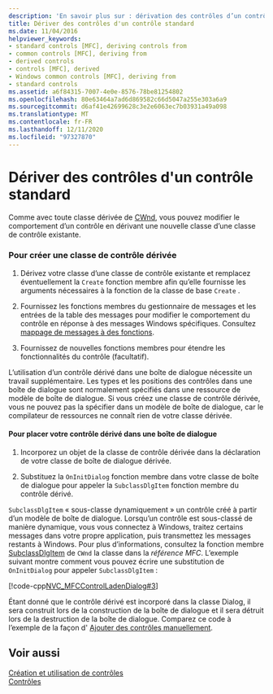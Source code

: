 ```yaml
---
description: 'En savoir plus sur : dérivation des contrôles d’un contrôle standard'
title: Dériver des contrôles d'un contrôle standard
ms.date: 11/04/2016
helpviewer_keywords:
- standard controls [MFC], deriving controls from
- common controls [MFC], deriving from
- derived controls
- controls [MFC], derived
- Windows common controls [MFC], deriving from
- standard controls
ms.assetid: a6f84315-7007-4e0e-8576-78be81254802
ms.openlocfilehash: 80e63464a7ad6d869582c66d5047a255e303a6a9
ms.sourcegitcommit: d6af41e42699628c3e2e6063ec7b03931a49a098
ms.translationtype: MT
ms.contentlocale: fr-FR
ms.lasthandoff: 12/11/2020
ms.locfileid: "97327870"
---
```

# <a name="deriving-controls-from-a-standard-control"></a>Dériver des contrôles d'un contrôle standard

Comme avec toute classe dérivée de [CWnd](reference/cwnd-class.md), vous pouvez modifier le comportement d’un contrôle en dérivant une nouvelle classe d’une classe de contrôle existante.

### <a name="to-create-a-derived-control-class"></a>Pour créer une classe de contrôle dérivée

1. Dérivez votre classe d’une classe de contrôle existante et remplacez éventuellement la `Create` fonction membre afin qu’elle fournisse les arguments nécessaires à la fonction de la classe de base `Create` .

1. Fournissez les fonctions membres du gestionnaire de messages et les entrées de la table des messages pour modifier le comportement du contrôle en réponse à des messages Windows spécifiques. Consultez [mappage de messages à des fonctions](reference/mapping-messages-to-functions.md).

1. Fournissez de nouvelles fonctions membres pour étendre les fonctionnalités du contrôle (facultatif).

L’utilisation d’un contrôle dérivé dans une boîte de dialogue nécessite un travail supplémentaire. Les types et les positions des contrôles dans une boîte de dialogue sont normalement spécifiés dans une ressource de modèle de boîte de dialogue. Si vous créez une classe de contrôle dérivée, vous ne pouvez pas la spécifier dans un modèle de boîte de dialogue, car le compilateur de ressources ne connaît rien de votre classe dérivée.

#### <a name="to-place-your-derived-control-in-a-dialog-box"></a>Pour placer votre contrôle dérivé dans une boîte de dialogue

1. Incorporez un objet de la classe de contrôle dérivée dans la déclaration de votre classe de boîte de dialogue dérivée.

1. Substituez la `OnInitDialog` fonction membre dans votre classe de boîte de dialogue pour appeler la `SubclassDlgItem` fonction membre du contrôle dérivé.

`SubclassDlgItem` « sous-classe dynamiquement » un contrôle créé à partir d’un modèle de boîte de dialogue. Lorsqu’un contrôle est sous-classé de manière dynamique, vous vous connectez à Windows, traitez certains messages dans votre propre application, puis transmettez les messages restants à Windows. Pour plus d’informations, consultez la fonction membre [SubclassDlgItem](reference/cwnd-class.md#subclassdlgitem) de `CWnd` la classe dans la *référence MFC*. L’exemple suivant montre comment vous pouvez écrire une substitution de `OnInitDialog` pour appeler `SubclassDlgItem` :

[!code-cpp[NVC_MFCControlLadenDialog#3](codesnippet/cpp/deriving-controls-from-a-standard-control_1.cpp)]

Étant donné que le contrôle dérivé est incorporé dans la classe Dialog, il sera construit lors de la construction de la boîte de dialogue et il sera détruit lors de la destruction de la boîte de dialogue. Comparez ce code à l’exemple de la façon d' [Ajouter des contrôles manuellement](adding-controls-by-hand.md).

## <a name="see-also"></a>Voir aussi

[Création et utilisation de contrôles](making-and-using-controls.md)<br/>
[Contrôles](controls-mfc.md)
